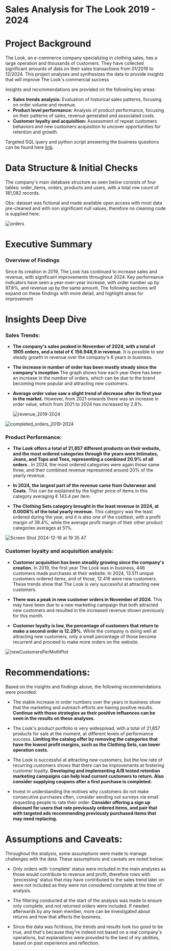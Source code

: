 # Sales Analysis for The Look 2019 - 2024

# Project Background
The Look, an e-commerce company specializing in clothing sales, has a large operation and thousands of customers. They have collected significant amounts of data on their sales transactions from 01/2019 to 12/2024. This project analyses and synthesizes the data to provide insights that will improve The Look's commercial success

Insights and recommendations are provided on the following key areas:


- **Sales trends analysis:** Evaluation of historical sales patterns, focusing on order volume and revenue.
- **Product level performance:** Analysis of product performance, focusing on their patterns of sales, revenue generated and associated costs.
- **Customer loyalty and acquisition:** Assessment of repeat customers behaviors and new customers acquisition to uncover opportunities for retention and growth. 


Targeted SQL query and python script answering the business questions can be found here [link](https://github.com/tatiana-litvin/Sales-Analysis-The-Look-2019-to-2024/blob/3a6662effbc45d6aaef8ff0dd09e0e1aacce99ff/the-look-market-analysis.ipynb).


# Data Structure & Initial Checks


The company's main database structure as seen below consists of four tables: order_items, orders, products and users, with a total row count of 181,082 records. 

Obs: dataset was fictional and made available open access with most data pre-cleaned and with non significant null values, therefore no cleaning code is supplied here. 

![orders](https://github.com/user-attachments/assets/ca8dd42e-fa7d-4fc1-a659-e9be7023ac8f)



# Executive Summary


### Overview of Findings

Since its creation in 2019, The Look has continued to increase sales and revenue, with significant improvements throughout 2024. Key performance indicators have seen a year-over-year increase, with order number up by 97.8%, and revenue up by the same amount. The following sections will expand on these findings with more detail, and highlight areas for improvement


# Insights Deep Dive
### Sales Trends:

* **The company's sales peaked in November of 2024, with a total of 1905 orders, and a total of € 156.948,9 in revenue.** It is possible to see steady growth in revenue over the company's 6 years in business.
  
* **The increase in number of order has been mostly steady since the company's inception** The graph shows how each year there has been an increase in the number of orders, which can be due to the brand becoming more popular and attracting new customers.
  
* **Average order value saw a slight trend of decrease after its first year in the market.** However, from 2021 onwards there was an increase in order value, which from 2021 to 2024 has increased by 2.8%.

  
  ![revenue_2019-2024](https://github.com/user-attachments/assets/4a7cb593-d9c0-4db0-80cf-dc6166904c3a)


![completed_orders_2019-2024](https://github.com/user-attachments/assets/1f7eec38-ebe4-4525-81c0-0f0a915684b8)


### Product Performance:

* **The Look offers a total of 21,857 different products on their website, and the most ordered categories through the years were Intimates, Jeans, and Tops and Tees, representing a combined 20.9% of all orders .** In 2024, the most ordered categories were again those same three, and their combined revenue represented around 20% of the yearly revenue.
  
* **In 2024, the largest part of the revenue came from Outerwear and Coats.** This can be explained by the higher price of items in this category averaging € 143.4 per item.
  
* **The Clothing Sets category brought in the least revenue in 2024, at 0.0008% of the total yearly revenue.** This category was the least ordered during the year, and it is also one of the costliest, with a profit margin of 39.4%, while the average profit margin of their other product categories averages at 51%. 

  
![Screen Shot 2024-12-16 at 19 35 47](https://github.com/user-attachments/assets/909859ab-7890-4e55-a9e8-e8d9534c9bd4)


### Customer loyalty and acquisition analysis:

* **Customer acquisition has been steadily growing since the company's creation.** In 2019, the first year The Look was in business, 446 customers made purchases at their website. In 2024, 13.511 unique customers ordered items, and of those, 12.416 were new customers. These trends show that The Look is very successful at attracting new customers.
  
* **There was a peak in new customer orders in November of 2024.** This may have been due to a new marketing campaign that both attracted new customers and resulted in the increased revenue shown previously for this month.
  
* **Customer loyalty is low, the percentage of customers that return to make a second order is 12.29%.** While the company is doing well at attracting new customers, only a small percentage of those become recurrent and proceed to make more orders on the website. 


![newCustomersPerMothPlot](https://github.com/user-attachments/assets/0f3da58e-2c9e-418d-9209-2f926bc1f0af)



# Recommendations:

Based on the insights and findings above, the following recommendations were provided:

* The stable increase in order numbers over the years in business show that the marketing and outreach efforts are having positive results. **Continue with those strategies as their positive influences can be seen in the results on these analyses.**
  
* The Look's product portfolio is very widespread, with a total of 21,857 products for sale at the moment, at different levels of performance success. **Limiting the catalog offer by removing the categories that have the lowest profit margins, such as the Clothing Sets, can lower operation costs.**
  
* The Look is successful at attracting new customers, but the low rate of recurring customers shows that there can be improvements at fostering customer loyalty. **Developing and implementing A/B tested retention marketing campaigns can help lead current customers to return. Also consider supplying coupons after a first purchase is completed.**
  
* Invest in understanding the motives why customers do not make consecutive purchases often, consider sending out surveys via email requesting people to rate their order. **Consider offering a sign up discount for users that rate previously ordered items, and pair that with targeted ads recommending previously purchased items that may need replacing.**
  


# Assumptions and Caveats:

Throughout the analysis, some assumptions were made to manage challenges with the data. These assumptions and caveats are noted below:

* Only orders with ‘complete’ status were included in the main analyses as those would contribute to revenue and profit, therefore rows with ‘processing’ status that may have contributed to the sales trend later on were not included as they were not considered complete at the time of analysis.

* The filtering conducted at the start of the analysis was made to ensure only complete, and not returned orders were included. If needed afterwards by any team member, more can be investigated about returns and how that affects the business.
  
* Since the data was fictitious, the trends and results look too good to be true, and that's because they're indeed not based on a real company's operations, but explanations were provided to the best of my abilities, based on past experience and reflection.

